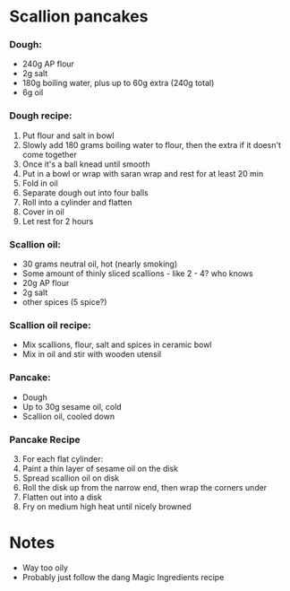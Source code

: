 # Scallion pancakes
### Dough: 
* 240g AP flour
* 2g salt
* 180g boiling water, plus up to 60g extra (240g total)
* 6g oil

### Dough recipe: 

1. Put flour and salt in bowl 
2. Slowly add 180 grams boiling water to flour, then the extra if it doesn't come together
4. Once it's a ball knead until smooth
5. Put in a bowl or wrap with saran wrap and rest for at least 20 min
6. Fold in oil
6. Separate dough out into four balls
7. Roll into a cylinder and flatten
8. Cover in oil
9. Let rest for 2 hours

### Scallion oil:
* 30 grams neutral oil, hot (nearly smoking)
* Some amount of thinly sliced scallions - like 2 - 4? who knows
* 20g AP flour
* 2g salt
* other spices (5 spice?)

### Scallion oil recipe: 
* Mix scallions, flour, salt and spices in ceramic bowl 
* Mix in oil and stir with wooden utensil

### Pancake:
* Dough
* Up to 30g sesame oil, cold
* Scallion oil, cooled down

### Pancake Recipe

3. For each flat cylinder:
  4. Paint a thin layer of sesame oil on the disk
  7. Spread scallion oil on disk
  5. Roll the disk up from the narrow end, then wrap the corners under
  6. Flatten out into a disk
  10. Fry on medium high heat until nicely browned


# Notes
* Way too oily
* Probably just follow the dang Magic Ingredients recipe